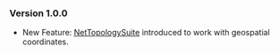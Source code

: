 ### Version 1.0.0

- New Feature: [NetTopologySuite](https://nettopologysuite.github.io/NetTopologySuite/) introduced to work with geospatial coordinates.